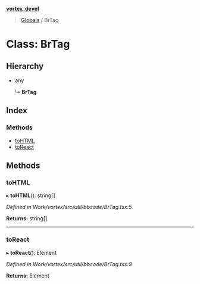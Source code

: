 **[vortex_devel](../README.md)**

> [Globals](../globals.md) / BrTag

# Class: BrTag

## Hierarchy

* any

  ↳ **BrTag**

## Index

### Methods

* [toHTML](brtag.md#tohtml)
* [toReact](brtag.md#toreact)

## Methods

### toHTML

▸ **toHTML**(): string[]

*Defined in Work/vortex/src/util/bbcode/BrTag.tsx:5*

**Returns:** string[]

___

### toReact

▸ **toReact**(): Element

*Defined in Work/vortex/src/util/bbcode/BrTag.tsx:9*

**Returns:** Element
